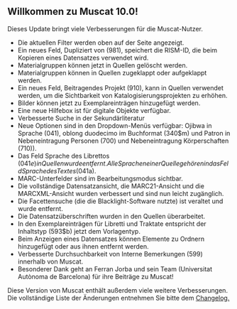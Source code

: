 ## Willkommen zu Muscat 10.0!
Dieses Update bringt viele Verbesserungen für die Muscat-Nutzer.

* Die aktuellen Filter werden oben auf der Seite angezeigt.
* Ein neues Feld, Dupliziert von (981), speichert die RISM-ID, die beim Kopieren eines Datensatzes verwendet wird.
* Materialgruppen können jetzt in Quellen gelöscht werden.
* Materialgruppen können in Quellen zugeklappt oder aufgeklappt werden.
* Ein neues Feld, Beitragendes Projekt (910), kann in Quellen verwendet werden, um die Sichtbarkeit von Katalogisierungsprojekten zu erhöhen. 
* Bilder können jetzt zu Exemplareinträgen hinzugefügt werden.
* Eine neue Hilfebox ist für digitale Objekte verfügbar.
* Verbesserte Suche in der Sekundärliteratur
* Neue Optionen sind in den Dropdown-Menüs verfügbar: Ojibwa in Sprache (041), oblong duodecimo im Buchformat (340$m) und Patron in Nebeneintragung Personen (700) und Nebeneintragung Körperschaften (710)).
* Das Feld Sprache des Librettos (041$e) in Quellen wurde entfernt. Alle Sprachen einer Quelle gehören in das Feld Sprache des Textes (041$a).
* MARC-Unterfelder sind im Bearbeitungsmodus sichtbar.
* Die vollständige Datensatzansicht, die MARC21-Ansicht und die MARCXML-Ansicht wurden verbessert und sind nun leicht zugänglich.
* Die Facettensuche (die die Blacklight-Software nutzte) ist veraltet und wurde entfernt.
* Die Datensatzüberschriften wurden in den Quellen überarbeitet. 
* In den Exemplareinträgen für Libretti und Traktate entspricht der Inhaltstyp (593$b) jetzt dem Vorlagentyp. 
* Beim Anzeigen eines Datensatzes können Elemente zu Ordnern hinzugefügt oder aus ihnen entfernt werden.
* Verbesserte Durchsuchbarkeit von Interne Bemerkungen (599) innerhalb von Muscat.
* Besonderer Dank geht an Ferran Jorba und sein Team (Universitat Autònoma de Barcelona) für ihre Beiträge zu Muscat!

Diese Version von Muscat enthält außerdem viele weitere Verbesserungen. Die vollständige Liste der Änderungen entnehmen Sie bitte dem [Changelog.](https://github.com/rism-ch/muscat/blob/master/CHANGELOG)  